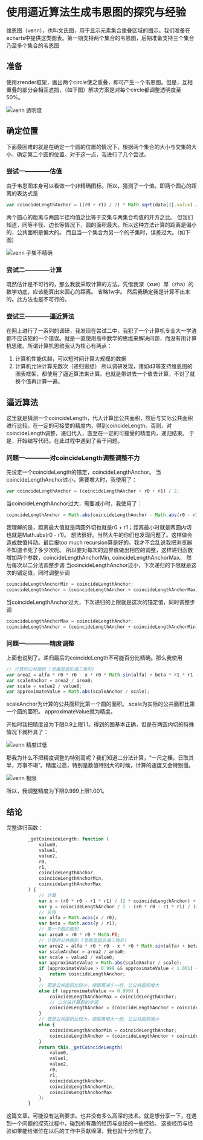 使用逼近算法生成韦恩图的探究与经验
=======

维恩图（venn），也叫文氏图，用于显示元素集合重叠区域的图示。我们准备在echarts中提供这类图表。第一期支持两个集合的韦恩图，后期准备支持三个集合乃至多个集合的韦恩图

## 准备
使用zrender框架，画出两个circle使之重叠，即可产生一个韦恩图。但是，互相重叠的部分会相互遮挡，（如下图）解决方案是对每个circle都调整透明度至50%。

![venn 透明度](venn/img/opacity.png)

## 确定位置
下面最困难的就是在确定一个圆的位置的情况下，根据两个集合的大小与交集的大小，确定第二个圆的位置。对于这一点，我进行了几个尝试。

### 尝试一————估值
由于韦恩图本身可以看做一个非精确图标。所以，猜测了一个值。即两个圆心的距离的表达式是

```javascript
var coincideLengthAnchor = ((r0 + r1) / 2) * Math.sqrt(data[2].value) / Math.sqrt((data[0].value + data[1].value) / 2);
```
两个圆心的距离与两圆半径均值之比等于交集与两集合均值的开方之比。
但我们知道，同等半径、边长等情况下，圆的面积最大。所以这种方法计算的距离是偏小的，公共面积是偏大的。
而且当一个集合为另一个的子集时，误差过大。（如下图）

![venn 子集不精确](venn/img/guess.png)

### 尝试二————计算
既然估计是不可行的，那么我就采取计算的方法。凭借我深（xue）厚（zha）的数学功底，应该能算出来圆心的距离。
省略1w字。
然后我确定我是计算不出来的。此方法也是不可行的。

### 尝试三————逼近算法
在网上进行了一系列的调研，我发现在尝试二中，我犯了一个计算机专业大一学渣都不应该犯的一个错误。就是一直使用高中数学的思维来解决问题，而没有用计算机思维。所谓计算机思维我认为核心有两点：
1. 计算机性能优越，可以短时间计算大规模的数据
2. 计算机允许计算无数次（递归思想）
所以调研发现，诸如d3等支持维恩图的图表框架，都使用了逼近算法来计算。也就是带进去一个值去计算，不对了就换个值再计算一遍。

## 逼近算法
这里就是猜测一个coincideLength，代入计算出公共面积，然后与实际公共面积进行比较。在一定的可接受的精度内，得到coincideLength。否则，对coincideLength调整，递归代入，直至在一定的可接受的精度内，递归结束。
于是，开始编写代码。在此过程中遇到了若干问题。

### 问题一————对coincideLength调整调整不力
先设定一个coincideLength的锚定，coincideLengthAnchor。
当coincideLengthAnchor过小，需要增大时，我使用了：
```javascript
var coincideLengthAnchor = (coincideLengthAnchor + r0 + r1) / 2;
```
当coincideLengthAnchor过大，需要减小时，我使用了：
```javascript
coincideLengthAnchor = Math.abs(coincideLengthAnchor - Math.abs(r0 - r1)) / 2;
```
我理解的是，距离最大值就是两圆外切也就是r0 + r1；距离最小时就是两圆内切也就是Math.abs(r0 - r1)。
想法很好。当然大牛的你们也发现问题了。这样做会造成数值抖动。最后报too much recursion算是好的。我才不会乱说我把浏览器不知道卡死了多少次呢。
所以要对每次的边界值做出相应的调整，这样递归函数增加两个参数，coincideLengthAnchorMin, coincideLengthAnchorMax。
然后每次以二分法调整步调
当coincideLengthAnchor过小，下次递归的下限就是这次的锚定值，同时调整步调
```javascript
coincideLengthAnchorMin = coincideLengthAnchor;
coincideLengthAnchor = (coincideLengthAnchor + coincideLengthAnchorMax) / 2;
```
当coincideLengthAnchor过大，下次递归的上限就是这次的锚定值，同时调整步调
```javascript
coincideLengthAnchorMax = coincideLengthAnchor;
coincideLengthAnchor = (coincideLengthAnchor + coincideLengthAnchorMin) / 2;

```

### 问题一————精度调整
上面也说到了。递归最后的coincideLength不可能百分比精确。那么我使用
```javascript
// 计算的公共面积 (思路是扇形减三角形)
var area2 = alfa * r0 * r0 - x * r0 * Math.sin(alfa) + beta * r1 * r1 - y * r1 * Math.sin(beta);
var scaleAnchor = area2 / area0;
var scale = value2 / value0;
var approximateValue = Math.abs(scaleAnchor / scale);
```
scaleAnchor为计算的公共面积比第一个圆的面积。
scale为实际的公共面积比第一个圆的面积。
approximateValue就为精度。

开始时我把精度设为下限0.9上限1.1。得到的图基本正确，但是在两圆内切的特殊情况下就杯具了：

![venn 精度过低](venn/img/previous_low.png)

那我为什么不把精度调整的特别高呢？我们知道二分法计算，“一尺之棰，日取其半，万事不竭”。精度过高，特别是数值特别大的时候，计算的速度又会特别慢。

![venn 极限](venn/img/previous_high.jpg)

所以，我调整精度为下限0.999上限1.001。

## 结论
完整递归函数：
```javascript
		_getCoincideLength: function (
            value0,
            value1,
            value2,
            r0,
            r1,
            coincideLengthAnchor,
            coincideLengthAnchorMin,
            coincideLengthAnchorMax
        ) {
            // 计算
            var x = (r0 * r0 - r1 * r1) / (2 * coincideLengthAnchor) + coincideLengthAnchor / 2;
            var y = coincideLengthAnchor / 2 - (r0 * r0 - r1 * r1) / (2 * coincideLengthAnchor);
            // 夹角
            var alfa = Math.acos(x / r0);
            var beta = Math.acos(y / r1);
            // 第一个圆的面积
            var area0 = r0 * r0 * Math.PI;
            // 计算的公共面积 (思路是扇形减三角形)
            var area2 = alfa * r0 * r0 - x * r0 * Math.sin(alfa) + beta * r1 * r1 - y * r1 * Math.sin(beta);
            var scaleAnchor = area2 / area0;
            var scale = value2 / value0;
            var approximateValue = Math.abs(scaleAnchor / scale);
            if (approximateValue > 0.999 && approximateValue < 1.001) {
                return coincideLengthAnchor;
            }
            // 若是公共面积比较小，使距离减小一些，让公共面积增大
            else if (approximateValue <= 0.999) {
                coincideLengthAnchorMax = coincideLengthAnchor;
                // 二分法计算新的步调
                coincideLengthAnchor = (coincideLengthAnchor + coincideLengthAnchorMin) / 2;
            }
            // 若是公共面积比较大，使距离增大一些，让公共面积减小
            else {
                coincideLengthAnchorMin = coincideLengthAnchor;
                coincideLengthAnchor = (coincideLengthAnchor + coincideLengthAnchorMax) / 2;
            }
            return this._getCoincideLength(
                value0,
                value1,
                value2,
                r0,
                r1,
                coincideLengthAnchor,
                coincideLengthAnchorMin,
                coincideLengthAnchorMax
            );
        }
```
这篇文章，可能没有达到要求。也并没有多么高深的技术。就是想分享一下，在遇到一个问题的探究过程中，碰到的有趣的经历与总结的一些经验。
这些经历与经验如果能给诸位在以后的工作中贡献绵薄，我也就十分欣慰了。
